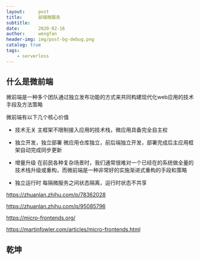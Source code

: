 ```yaml
---
layout:     post
title:      前端微服务
subtitle:   
date:       2020-02-16
author:     wengfan
header-img: img/post-bg-debug.png
catalog: true
tags:
    - serverless
---
```


## 什么是微前端

微前端是一种多个团队通过独立发布功能的方式来共同构建现代化web应用的技术手段及方法策略

微前端有以下几个核心价值
- 技术无关
    主框架不限制接入应用的技术栈，微应用具备完全自主权

- 独立开发，独立部署
    微应用仓库独立，前后端独立开发，部署完成后主应用框架自动完成同步更新

- 增量升级
    在前民各种复杂场景时，我们通常很难对一个已经在的系统做全量的技术栈升级或重构，而微前端是一种非常好的实施渐进式重构的手段和策略


- 独立运行时
    每隔微服务之间状态隔离，运行时状态不共享

https://zhuanlan.zhihu.com/p/78362028


https://zhuanlan.zhihu.com/p/95085796

https://micro-frontends.org/

https://martinfowler.com/articles/micro-frontends.html

## 乾坤

